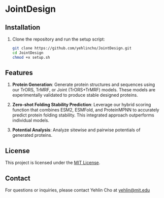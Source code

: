 # JointDesign

## Installation
1. Clone the repository and run the setup script:
    ```bash
    git clone https://github.com/yehlincho/JointDesign.git
    cd JointDesign
    chmod +x setup.sh
    ```
## Features
1. **Protein Generation**: Generate protein structures and sequences using our TrORS, TrMRF, or Joint (TrORS+TrMRF) models. These models are experimentally validated to produce stable designed proteins.

2. **Zero-shot Folding Stability Prediction**: Leverage our hybrid scoring function that combines ESM2, ESMFold, and ProteinMPNN to accurately predict protein folding stability. This integrated approach outperforms individual models.

3. **Potential Analysis**: Analyze sitewise and pairwise potentials of generated proteins.

## License
This project is licensed under the [MIT License](LICENSE).

## Contact
For questions or inquiries, please contact Yehlin Cho at yehlin@mit.edu
